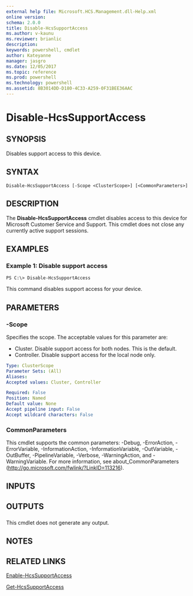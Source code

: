```yaml
---
external help file: Microsoft.HCS.Management.dll-Help.xml
online version: 
schema: 2.0.0
title: Disable-HcsSupportAccess
ms.author: v-kaunu
ms.reviewer: brianlic
description: 
keywords: powershell, cmdlet
author: Kateyanne
manager: jasgro
ms.date: 12/05/2017
ms.topic: reference
ms.prod: powershell
ms.technology: powershell
ms.assetid: 8B3014DD-D180-4C33-A259-0F31BEE36AAC
---
```


# Disable-HcsSupportAccess

## SYNOPSIS
Disables support access to this device.

## SYNTAX

```
Disable-HcsSupportAccess [-Scope <ClusterScope>] [<CommonParameters>]
```

## DESCRIPTION
The **Disable-HcsSupportAccess** cmdlet disables access to this device for Microsoft Customer Service and Support.
This cmdlet does not close any currently active support sessions.

## EXAMPLES

### Example 1: Disable support access
```
PS C:\> Disable-HcsSupportAccess
```

This command disables support access for your device.

## PARAMETERS

### -Scope
Specifies the scope.
The acceptable values for this parameter are:

- Cluster.
Disable support access for both nodes.
This is the default. 
- Controller.
Disable support access for the local node only.

```yaml
Type: ClusterScope
Parameter Sets: (All)
Aliases: 
Accepted values: Cluster, Controller

Required: False
Position: Named
Default value: None
Accept pipeline input: False
Accept wildcard characters: False
```

### CommonParameters
This cmdlet supports the common parameters: -Debug, -ErrorAction, -ErrorVariable, -InformationAction, -InformationVariable, -OutVariable, -OutBuffer, -PipelineVariable, -Verbose, -WarningAction, and -WarningVariable. For more information, see about_CommonParameters (http://go.microsoft.com/fwlink/?LinkID=113216).

## INPUTS

## OUTPUTS

###  
This cmdlet does not generate any output.

## NOTES

## RELATED LINKS

[Enable-HcsSupportAccess](./Enable-HcsSupportAccess.md)

[Get-HcsSupportAccess](./Get-HcsSupportAccess.md)

